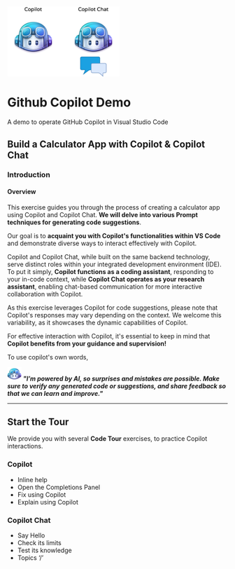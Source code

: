 
<img width="256px" src="docs/images/copilot-flavors.png">

# Github Copilot Demo
A demo to operate GitHub Copilot in Visual Studio Code

## Build a Calculator App with Copilot & Copilot Chat

### Introduction

#### Overview

This exercise guides you through the process of creating a calculator app using Copilot and Copilot Chat. **We will delve into various Prompt techniques for generating code suggestions**.

Our goal is to **acquaint you with Copilot's functionalities within VS Code** and demonstrate diverse ways to interact effectively with Copilot.

Copilot and Copilot Chat, while built on the same backend technology, serve distinct roles within your integrated development environment (IDE). To put it simply, **Copilot functions as a coding assistant**, responding to your in-code context, while **Copilot Chat operates as your research assistant**, enabling chat-based communication for more interactive collaboration with Copilot.

As this exercise leverages Copilot for code suggestions, please note that Copilot's responses may vary depending on the context. We welcome this variability, as it showcases the dynamic capabilities of Copilot.

For effective interaction with Copilot, it's essential to keep in mind that **Copilot benefits from your guidance and supervision!**
 
 To use copilot's own words,

![copilot](docs/images/copilot32.png) 
***"I’m powered by AI, so surprises and mistakes are possible. Make sure to verify any generated code or suggestions, and share feedback so that we can learn and improve."***

---

## Start the Tour

We provide you with several **Code Tour** exercises, to practice Copilot interactions.

### Copilot

- Inline help
- Open the Completions Panel
- Fix using Copilot
- Explain using Copilot

### Copilot Chat

- Say Hello
- Check its limits
- Test its knowledge
- Topics ‘/’
